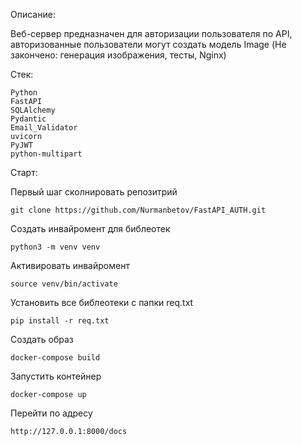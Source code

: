Описание:

Веб-сервер предназначен для авторизации пользователя по API, авторизованные 
пользователи могут создать модель Image
(Не закончено: генерация изображения, тесты, Nginx)


Стек:

    Python 
    FastAPI 
    SQLAlchemy
    Pydantic
    Email_Validator
    uvicorn
    PyJWT
    python-multipart


Старт: 

Первый шаг сколнировать репозитрий

    git clone https://github.com/Nurmanbetov/FastAPI_AUTH.git
Создать инвайромент для библеотек
 
    python3 -m venv venv

Активировать инвайромент

    source venv/bin/activate

Установить все библеотеки с папки req.txt

    pip install -r req.txt

Создать образ

    docker-compose build

Запустить контейнер

    docker-compose up

Перейти по адресу

    http://127.0.0.1:8000/docs





